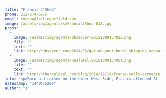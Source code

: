 ```yaml
---
title: "Francis O'Shea"
phone: 212-574-6975
email: foshea@lesliegarfield.com
image: /assets/img/agents/smFrancisOShea-012.jpg
press:
  - 
    image: /assets/img/agents/Observer-20151009154022.png
    file: ""
    text: ""
    link: http://observer.com/2014/03/get-on-your-horse-shipping-magnate-snaps-up-12-49-m-ues-townhouse/
  - 
    image: /assets/img/agents/RealDeal-20151009154051.png
    file: ""
    text: ""
    link: http://therealdeal.com/blog/2014/12/19/france-sells-carnegie-hill-townhouse-for-36m/
info: "<p>Born and raised on the Upper West Side, Francis attended St. David's School, Deerfield Academy, and graduated with a B.A. in Government from Skidmore College in 2005. He came to Leslie J. Garfield & Co., Inc. in 2007, and since that time has been responsible for the sale of nearly $100,000,000 of townhouse real estate, including the sale of 1143 Fifth Avenue on behalf of the French Republic for $36,400,000 and 20 East 64th Street, a 25'-wide limestone mansion for $23,000,000. He is an active member of the St. David's Alumni Council as well as the American Irish Historical Society.</p>"
datestamp: "1440475200"
author: "1"
---
```

